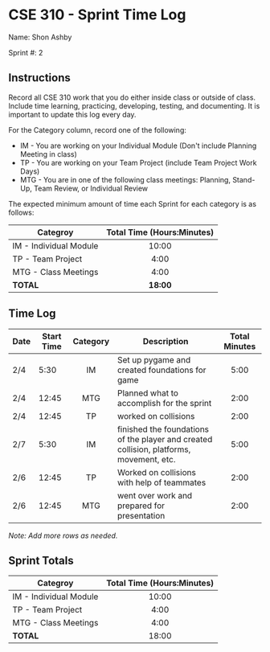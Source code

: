 # CSE 310 - Sprint Time Log

Name: Shon Ashby

Sprint #: 2

## Instructions

Record all CSE 310 work that you do either inside class or outside of class.  Include time learning, practicing, developing, testing, and documenting.  It is important to update this log every day.

For the Category column, record one of the following:
* IM - You are working on your Individual Module (Don't include Planning Meeting in class)
* TP - You are working on your Team Project (include Team Project Work Days)
* MTG - You are in one of the following class meetings: Planning, Stand-Up, Team Review, or Individual Review

The expected minimum amount of time each Sprint for each category is as follows:

|Categroy                       |Total Time (Hours:Minutes)|
|-------------------------------|:------------------------:|
|IM - Individual Module         |          10:00           |
|TP - Team Project              |           4:00           |
|MTG - Class Meetings           |           4:00           |
|**TOTAL**                      |        **18:00**         |

## Time Log

|Date      |Start Time|Category|Description                                 |Total Minutes|
|----------|----------|:------:|--------------------------------------------|:-----------:|
|    2/4   |  5:30    | IM     |Set up pygame and created foundations for game                                                                        |     5:00    |
|    2/4   |   12:45  | MTG     |Planned what to accomplish for the sprint                                                                      |     2:00    |
|     2/4  |   12:45  | TP    |worked on collisions                                                                  |     2:00    |
|     2/7  |   5:30  |  IM    | finished the foundations of the player and created collision, platforms, movement, etc.                                                              |     5:00    |
|     2/6  |    12:45 |  TP    |Worked on collisions with help of teammates                                                                   |     2:00    |
|     2/6     |    12:45 |  MTG      |went over work and prepared for presentation                                                                |     2:00    |

_Note: Add more rows as needed._

## Sprint Totals

|Categroy                       |Total Time (Hours:Minutes)|
|-------------------------------|:------------------------:|
|IM - Individual Module         |            10:00              |
|TP - Team Project              |              4:00            |
|MTG - Class Meetings           |             4:00             |
|**TOTAL**                      |             18:00             |